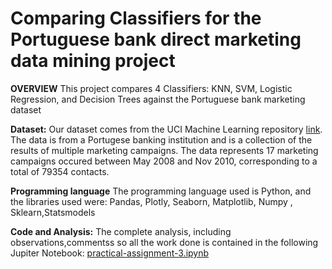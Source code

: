 # Comparing Classifiers for the Portuguese bank direct marketing data mining project

**OVERVIEW**
This project compares 4 Classifiers: KNN, SVM, Logistic Regression, and Decision Trees against the Portuguese bank marketing dataset

**Dataset:**
Our dataset comes from the UCI Machine Learning repository [link](https://archive.ics.uci.edu/ml/datasets/bank+marketing).  The data is from a Portugese banking institution and is a collection of the results of multiple marketing campaigns.  The data represents 17 marketing campaigns occured between May 2008 and Nov 2010, corresponding to a total of 79354 contacts.

**Programming language** 
The programming language used is Python, and the libraries used were: Pandas, Plotly, Seaborn, Matplotlib,  Numpy , Sklearn,Statsmodels

**Code and Analysis:**
The complete analysis, including observations,commentss so all the work done is contained in the following Jupiter Notebook:
[practical-assignment-3.ipynb](https://github.com/pranalee04/BH-PCMLAI-Module17-PracticalApplication-3/blob/main/notebook/practical-assignment-3.ipynb)